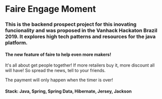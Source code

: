 # Faire Engage Moment

### This is the backend prospect project for this inovating funcionality and was proposed in the Vanhack Hackaton Brazil 2019. It explores high tech patterns and resources for the java platform.

#### The new feature of faire to help even more makers!

It's all about get people together! If more retailers buy it, more discount all will have! So spread the news, tell to your friends.

The payment will only happen when the timer is over!

#### Stack: Java, Spring, Spring Data, Hibernate, Jersey, Jackson
